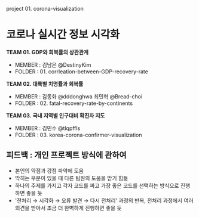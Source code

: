 project 01. corona-visualization
# 코로나 실시간 정보 시각화


__TEAM 01. GDP와 회복률의 상관관계__   
- MEMBER : 김남은 @DestinyKim
- FOLDER : 01. corrleation-between-GDP-recovery-rate

__TEAM 02. 대륙별 치명률과 회복률__  
- MEMBER : 김동화 @dddonghwa 최민혁 @Bread-choi
- FOLDER : 02. fatal-recovery-rate-by-continents


__TEAM 03. 국내 지역별 인구대비 확진자 지도__
- MEMBER : 김민수 @tlqpffls
- FOLDER : 03. korea-corona-confirmer-visualization


## 피드백 : 개인 프로젝트 방식에 관하여
- 본인의 약점과 강점 파악에 도움
- 막히는 부분이 있을 때 다른 팀원의 도움을 받기 힘듦
- 하나의 주제를 가지고 각자 코드를 짜고 가장 좋은 코드를 선택하는 방식으로 진행하면 좋을 듯
- '전처리 → 시각화 → 오류 발견 → 다시 전처리' 과정의 반복, 전처리 과정에서 여러 의견을 받아서 조금 더 완벽하게 진행하면 좋을 듯
